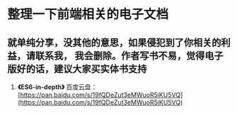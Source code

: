 # 整理一下前端相关的电子文档

## 就单纯分享，没其他的意思，如果侵犯到了你相关的利益，请联系我， 我会删除。作者写书不易，觉得电子版好的话，建议大家买实体书支持


1. **《ES6-in-depth》**    百度云盘： [https://pan.baidu.com/s/19fQDeZut3eMWuoR5iKU5VQ](https://pan.baidu.com/s/19fQDeZut3eMWuoR5iKU5VQ)
